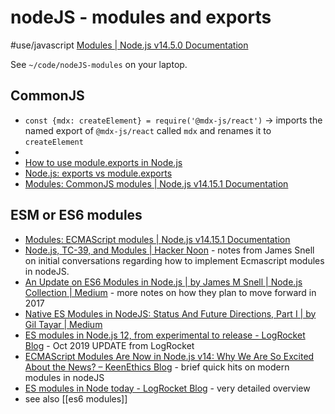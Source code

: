 # nodeJS - modules and exports
#use/javascript
[Modules | Node.js v14.5.0 Documentation](https://nodejs.org/api/modules.html#modules_modules)

See `~/code/nodeJS-modules` on your laptop.

## CommonJS

* `const {mdx: createElement} = require('@mdx-js/react')` -> imports the named export of `@mdx-js/react` called `mdx` and renames it to `createElement`
* 
* [How to use module.exports in Node.js](https://stackabuse.com/how-to-use-module-exports-in-node-js/)
* [Node.js: exports vs module.exports](https://www.hacksparrow.com/nodejs/exports-vs-module-exports.html)
* [Modules: CommonJS modules | Node.js v14.15.1 Documentation](https://nodejs.org/docs/latest-v14.x/api/modules.html)

## ESM or ES6 modules
* [Modules: ECMAScript modules | Node.js v14.15.1 Documentation](https://nodejs.org/docs/latest-v14.x/api/esm.html#esm_introduction)
* [Node.js, TC-39, and Modules | Hacker Noon](https://hackernoon.com/node-js-tc-39-and-modules-a1118aecf95e) - notes from James Snell on initial conversations regarding how to implement Ecmascript modules in nodeJS.
* [An Update on ES6 Modules in Node.js | by James M Snell | Node.js Collection | Medium](https://medium.com/the-node-js-collection/an-update-on-es6-modules-in-node-js-42c958b890c) - more notes on how they plan to move forward in 2017
* [Native ES Modules in NodeJS: Status And Future Directions, Part I | by Gil Tayar | Medium](https://medium.com/@giltayar/native-es-modules-in-nodejs-status-and-future-directions-part-i-ee5ea3001f71)
* [ES modules in Node.js 12, from experimental to release - LogRocket Blog](https://blog.logrocket.com/es-modules-in-node-js-12-from-experimental-to-release/) - Oct 2019 UPDATE from LogRocket
* [ECMAScript Modules Are Now in Node.js v14: Why We Are So Excited About the News? – KeenEthics Blog](https://keenethics.com/blog/ecmascript-modules-nodejs-v14) - brief quick hits on modern modules in nodeJS
* [ES modules in Node today - LogRocket Blog](https://blog.logrocket.com/es-modules-in-node-today/) - very detailed overview
* see also [[es6 modules]]